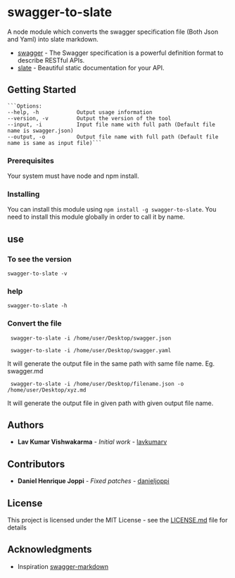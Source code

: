 # swagger-to-slate

A node module which converts the swagger specification file (Both Json and Yaml) into slate markdown.

* [swagger](http://swagger.io/) - The Swagger specification is a powerful definition format to describe RESTful APIs.
* [slate](https://github.com/lord/slate) - Beautiful static documentation for your API.

## Getting Started
    ```Options: 
    --help, -h            Output usage information
    --version, -v         Output the version of the tool
    --input, -i           Input file name with full path (Default file name is swagger.json)
    --output, -o          Output file name with full path (Default file name is same as input file)```

### Prerequisites

Your system must have node and npm install.

### Installing

You can install this module using `npm install -g swagger-to-slate`.
You need to install this module globally in order to call it by name.

## use

### To see the version

``` swagger-to-slate -v ```

### help

``` swagger-to-slate -h ```

### Convert the file

``` swagger-to-slate -i /home/user/Desktop/swagger.json``` 

``` swagger-to-slate -i /home/user/Desktop/swagger.yaml``` 

It will generate the output file in the same path with same file name. Eg. swagger.md

``` swagger-to-slate -i /home/user/Desktop/filename.json -o /home/user/Desktop/xyz.md```

It will generate the output file in given path with given output file name.

## Authors

* **Lav Kumar Vishwakarma** - *Initial work* - [lavkumarv](https://github.com/lavkumarv)

## Contributors

* **Daniel Henrique Joppi** - *Fixed patches* - [danieljoppi](https://github.com//danieljoppi)


## License

This project is licensed under the MIT License - see the [LICENSE.md](LICENSE.md) file for details

## Acknowledgments

* Inspiration 
    [swagger-markdown](https://github.com/syroegkin/swagger-markdown)
